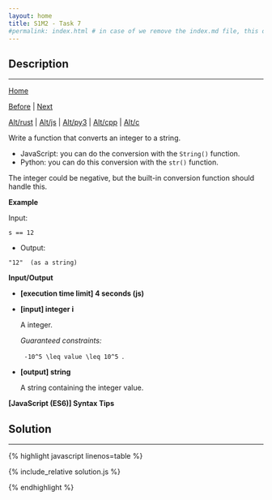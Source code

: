 ```yaml
---
layout: home
title: S1M2 - Task 7
#permalink: index.html # in case of we remove the index.md file, this doc will be the index page
---
```


<div class="row">
<div class="columnStmt" markdown="1">

##  Description
------

[Home](../README.md)

[Before](../S1M2_Task_6/README.md) | [Next](../S1M2_Task_8/README.md)

[Alt/rust](./Alt_rust/README.md) | [Alt/js](./Alt_js/README.html) | [Alt/py3](./Alt_py3/README.md) | [Alt/cpp](./Alt_cpp/README.md) | [Alt/c](./Alt_c/README.md)

Write a function that converts an integer to a string.

-   JavaScript: you can do the conversion with the `String()` function.
-   Python: you can do this conversion with the `str()` function.

The integer could be negative, but the built-in conversion function should handle this.

**Example**

Input:
```
s == 12
```
-   Output:
```
"12"  (as a string)
```

**Input/Output**

* **[execution time limit] 4 seconds (js)**

* **[input] integer i**

    A integer.

    *Guaranteed constraints:*

    <code type='math/tex'> -10^5 \leq value \leq 10^5 </code>.

* **[output] string**

    A string containing the integer value.

**[JavaScript (ES6)] Syntax Tips**

</div>
<div class="columnSol" markdown="1">

## Solution
------

{% highlight javascript linenos=table %}

{% include_relative solution.js %}

{% endhighlight %}

</div>
</div>